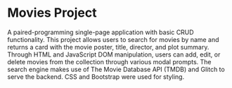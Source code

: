 # Movies Project
A paired-programming single-page application with basic CRUD functionality. This project allows users to search for movies by name and returns a card with the movie poster, title, director, and plot summary. Through HTML and JavaScript DOM manipulation, users can add, edit, or delete movies from the collection through various modal prompts. The search engine makes use of The Movie Database API (TMDB) and Glitch to serve the backend. CSS and Bootstrap were used for styling.
